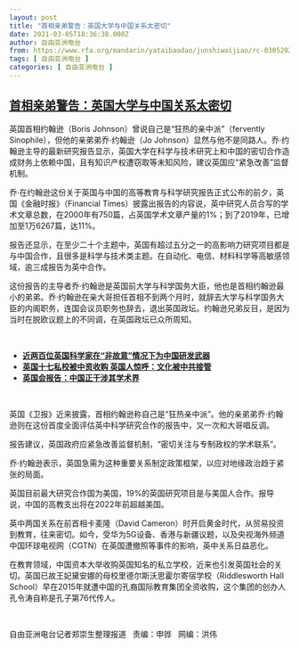 ```yaml
---
layout: post
title: "首相亲弟警告：英国大学与中国关系太密切"
date: 2021-03-05T18:36:38.000Z
author: 自由亚洲电台
from: https://www.rfa.org/mandarin/yataibaodao/junshiwaijiao/rc-03052021112116.html
tags: [ 自由亚洲电台 ]
categories: [ 自由亚洲电台 ]
---
```

<!--1614969398000-->
[首相亲弟警告：英国大学与中国关系太密切](https://www.rfa.org/mandarin/yataibaodao/junshiwaijiao/rc-03052021112116.html)
------

<div>
<p></p><p>英国首相约翰逊（Boris Johnson）曾说自己是“狂热的亲中派”（fervently Sinophile），但他的亲弟弟乔<span>‧</span><span>约翰逊（</span>Jo Johnson）显然与他不是同路人。乔<span>‧</span><span>约翰逊主导的最新研究报告显示，英国大学在科学与技术研究上和中国的密切合作造成财务上依赖中国，且有知识产权遭窃取等未知风险，建议英国应“紧急改善”监督机制。</span></p><p><span><span>乔</span><span>‧</span><span>在约翰逊这份关于英国与中国的高等教育与科学研究报告正式公布的前夕，英国《金融时报》（</span>Financial Times）披露出报告的内容说，英中研究人员合写的学术文章总数，在2000年有750篇，占英国学术文章产量的1%；到了2019年，已增加至1万6267篇，达11%。</span></p><p><span><span>报告还显示，在至少二十</span>个主题中，英国有超过五分之一的高影响力研究项目都是与中国合作，且很多是科学与技术类主题。在自动化、电信、材料科学等高敏感领域，逾三成报告为英中合作。</span></p><p><span><span>这份报告的主导者乔</span><span>‧</span><span>约翰逊是英国前大学与科学国务大臣，他也是首相约翰逊最小的弟弟。乔</span><span>‧</span><span>约翰逊在亲大哥担任首相不到两个月时，就辞去大学与科学国务大臣的内阁职务，连国会议员职务也辞去，退出英国政坛。约翰逊兄弟反目，是因为当时在脱欧议题上的不同调，在英国政坛已众所周知。</span></span></p><p><br/></p><ul><li><a href="https://www.rfa.org/mandarin/yataibaodao/junshiwaijiao/wy-02092021093047.html"><strong>近两百位英国科学家在“非故意”情况下为中国研发武器</strong></a></li><li><strong><a href="https://www.rfa.org/mandarin/yataibaodao/junshiwaijiao/jt-02242021140841.html">英国十七私校被中资收购 英国人惊呼：文化被中共接管</a></strong></li><li><strong><a href="https://www.rfa.org/mandarin/Xinwen/2-11062019104743.html">英国会报告：中国正干涉其学术界</a></strong></li></ul><p><br/></p><p><span><span>英国《卫报》近来披露，首相约翰逊称自己是“狂热亲中派”。他的亲弟弟乔</span><span>‧</span><span>约翰逊则在这份首度全面评估英中科学研究合作的报告中，又一次和大哥唱反调。</span></span></p><p><span><span>报告建议，英国政府应紧急改善监督机制，“密切关注与专制政权的学术联系”。</span></span></p><p><span><span>乔</span><span>‧</span><span>约翰逊表示，英国急需为这种重要关系制定政策框架，以应对地缘政治趋于紧张的局面。</span></span></p><p><span><span>英国目前最大研究合作国为美国，</span>19%的英国研究项目是与美国人合作。报导说，中国的高教支出将在2022年前超越美国。</span></p><p><span><span>英中两国关系在前首相卡麦隆（</span>David Cameron）时开启黄金时代，从贸易投资到教育，往来密切。如今，受华为5G设备、香港与新疆议题，以及央视海外频道中国环球电视网（CGTN）在英国遭撤照等事件的影响，英中关系日益恶化。</span></p><p><span><span>在教育领域，中国资本大举收购英国知名的私立学校，近来也引发英国社会的关切。英国已故王妃黛安娜的母校里德尔斯沃思霍尔寄宿学校（</span>Riddlesworth Hall School）早在2015年就遭中国的孔裔国际教育集团全资收购，这个集团的创办人孔令涛自称是孔子第76代传人。</span></p><p><br/></p><p><span>自由亚洲电台记者郑崇生整理报道   责编：申铧   网编：洪伟</span></p>
</div>
